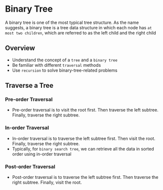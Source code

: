 # Binary Tree

A binary tree is one of the most typical tree structure. As the name suggests, a
binary tree is a tree data structure in which each node has ```at most two children```,
which are referred to as the left child and the right child

## Overview
* Understand the concept of a ```tree``` and a ```binary tree```
* Be familiar with different ```traversal``` methods
* Use ```recursion``` to solve binary-tree-related problems

## Traverse a Tree

### Pre-order Traversal
* Pre-order traversal is to visit the root first. Then traverse the left subtree.
Finally, traverse the right subtree.

### In-order Traversal
* In-order traversal is to traverse the left subtree first. Then visit the root.
Finally, traverse the right subtree.
* Typically, for ```binary search tree```, we can retrieve all the data in sorted order using
in-order traversal

### Post-order Traversal
* Post-order traversal is to traverse the left subtree first. Then traverse the right subtree.
Finally, visit the root.
